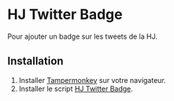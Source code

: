 <!-- Readme for a userscript -->

# HJ Twitter Badge

Pour ajouter un badge sur les tweets de la HJ.

## Installation

1. Installer [Tampermonkey](https://www.tampermonkey.net/) sur votre navigateur.
2. Installer le script [HJ Twitter Badge](https://github.com/0swin/hj-twitter-badge/raw/main/hj-twitter-badge.user.js).
